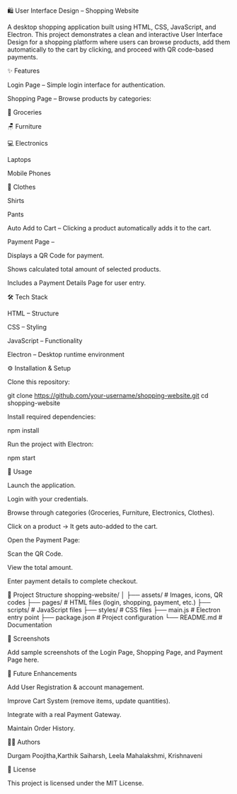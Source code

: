 🛍️ User Interface Design – Shopping Website

A desktop shopping application built using HTML, CSS, JavaScript, and Electron.
This project demonstrates a clean and interactive User Interface Design for a shopping platform where users can browse products, add them automatically to the cart by clicking, and proceed with QR code–based payments.

✨ Features

Login Page – Simple login interface for authentication.

Shopping Page – Browse products by categories:

🥦 Groceries

🪑 Furniture

💻 Electronics

Laptops

Mobile Phones

👕 Clothes

Shirts

Pants

Auto Add to Cart – Clicking a product automatically adds it to the cart.

Payment Page –

Displays a QR Code for payment.

Shows calculated total amount of selected products.

Includes a Payment Details Page for user entry.

🛠️ Tech Stack

HTML – Structure

CSS – Styling

JavaScript – Functionality

Electron – Desktop runtime environment

⚙️ Installation & Setup

Clone this repository:

git clone https://github.com/your-username/shopping-website.git
cd shopping-website


Install required dependencies:

npm install


Run the project with Electron:

npm start

📖 Usage

Launch the application.

Login with your credentials.

Browse through categories (Groceries, Furniture, Electronics, Clothes).

Click on a product → It gets auto-added to the cart.

Open the Payment Page:

Scan the QR Code.

View the total amount.

Enter payment details to complete checkout.

📂 Project Structure
shopping-website/
│
├── assets/            # Images, icons, QR codes
├── pages/             # HTML files (login, shopping, payment, etc.)
├── scripts/           # JavaScript files
├── styles/            # CSS files
├── main.js            # Electron entry point
├── package.json       # Project configuration
└── README.md          # Documentation

📸 Screenshots

Add sample screenshots of the Login Page, Shopping Page, and Payment Page here.

🔮 Future Enhancements

Add User Registration & account management.

Improve Cart System (remove items, update quantities).

Integrate with a real Payment Gateway.

Maintain Order History.

👩‍💻 Authors

Durgam Poojitha,Karthik Saiharsh, Leela Mahalakshmi, Krishnaveni

📜 License

This project is licensed under the MIT License.
